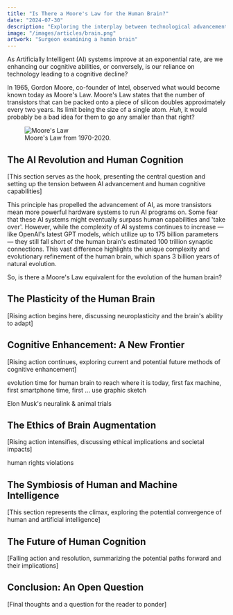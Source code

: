 ```yaml
---
title: "Is There a Moore's Law for the Human Brain?"
date: "2024-07-30"
description: "Exploring the interplay between technological advancements in Artificial Intelligence and the evolution of the human brain."
image: "/images/articles/brain.png"
artwork: "Surgeon examining a human brain"
---
```


As Artificially Intelligent (AI) systems improve at an exponential rate, are we enhancing our cognitive abilities, or
conversely, is our reliance on technology leading to a cognitive decline?

In 1965, Gordon Moore, co-founder of Intel, observed what would become known today as Moore's Law. Moore's Law states that the number of transistors
that can be packed onto a piece of silicon doubles approximately every two years. Its limit being the size of a single atom.
_Huh,_ it would probably be a bad idea for them to go any smaller than that right?

<figure>
  <img src="https://patrickprunty.com/images/articles/moores-law.jpg" alt="Moore's Law">
  <figcaption>Moore's Law from 1970-2020.</figcaption>
</figure>

[//]: # (The pressing question remains: Is there a Moore's Law for the human brain? As AI systems grow more sophisticated, do we risk becoming 'dumber', or does technology have the potential to enhance our cognitive functions in ways we've yet to fully understand?)

## The AI Revolution and Human Cognition

[This section serves as the hook, presenting the central question and setting up the tension between AI advancement and human cognitive capabilities]

This principle has propelled the advancement of AI, as more transistors mean more powerful hardware systems to run AI programs on. Some fear that these AI systems might eventually surpass human capabilities and 'take over'. However, while the complexity of AI systems continues to increase — like OpenAI's latest GPT models, which utilize up to 175 billion parameters — they still fall short of the human brain's estimated 100 trillion synaptic connections. This vast difference highlights the unique complexity and evolutionary refinement of the human brain, which spans 3 billion years of natural evolution.

So, is there a Moore's Law equivalent for the evolution of the human brain?


## The Plasticity of the Human Brain

[Rising action begins here, discussing neuroplasticity and the brain's ability to adapt]

## Cognitive Enhancement: A New Frontier

[Rising action continues, exploring current and potential future methods of cognitive enhancement]

evolution time for human brain to reach where it is today, first fax machine, first smartphone time, first ... use
graphic sketch

Elon Musk's neuralink & animal trials

## The Ethics of Brain Augmentation

[Rising action intensifies, discussing ethical implications and societal impacts]

human rights violations

## The Symbiosis of Human and Machine Intelligence

[This section represents the climax, exploring the potential convergence of human and artificial intelligence]

## The Future of Human Cognition

[Falling action and resolution, summarizing the potential paths forward and their implications]

## Conclusion: An Open Question

[Final thoughts and a question for the reader to ponder]

